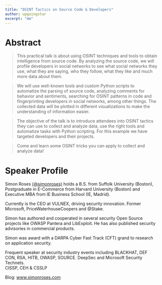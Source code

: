 ```yaml
---
title: "OSINT Tactics on Source Code & Developers"
author: upgoingstar
excerpt: "mm"
---
```

# Abstract

> This practical talk is about using OSINT techniques and tools to obtain intelligence from source code. By analyzing the source code, we will profile developers in social networks to see what social networks they use, what they are saying, who they follow, what they like and much more data about them.  

> We will use well-known tools and custom Python scripts to automatize the parsing of source code, analyzing comments for behavior and sentiments, searching for OSINT patterns in code and fingerprinting developers in social networks, among other things. The collected data will be plotted in different visualizations to make the understanding of information easier.  

> The objective of the talk is to introduce attendees into OSINT tactics they can use to collect and analyze data, use the right tools and automatize tasks with Python scripting. For this example we have targeted developers and their projects. 

> Come and learn some OSINT tricks you can apply to collect and analyze data!


# Speaker Profile

Simon Roses [(@simonroses)](https://twitter.com/simonroses) holds a B.S. from Suffolk University (Boston), Postgraduate in E-Commerce from Harvard University (Boston) and Executive MBA from IE Business School (IE, Madrid).

Currently is the CEO at VULNEX, driving security innovation. Former Microsoft, PriceWaterhouseCoopers and @Stake.

Simon has authored and cooperated in several security Open Source projects like OWASP Pantera and LibExploit. He has also published security advisories in commercial products.

Simon was award with a DARPA Cyber Fast Track (CFT) grand to research on application security. 

Frequent speaker at security industry events including BLACKHAT, DEF CON, RSA, HITB, OWASP, SOURCE. DeepSec and Microsoft Security Technets.  
CISSP, CEH & CSSLP

Blog: www.simonroses.com